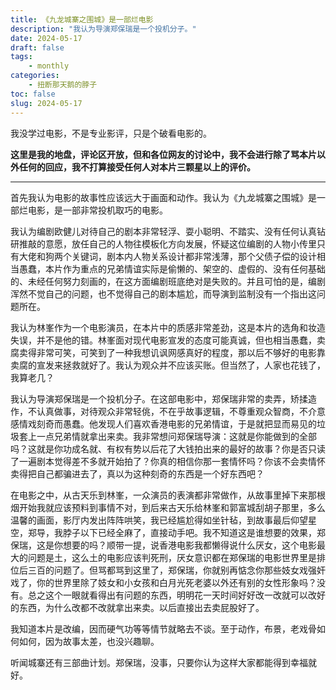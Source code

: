 ```yaml
---
title: 《九龙城寨之围城》是一部烂电影
description: "我认为导演郑保瑞是一个投机分子。"
date: 2024-05-17
draft: false
tags: 
    - monthly
categories: 
    - 扭断那天鹅的脖子
toc: false
slug: 2024-05-17
---
```


我没学过电影，不是专业影评，只是个破看电影的。

**这里是我的地盘，评论区开放，但和各位网友的讨论中，我不会进行除了骂本片以外任何的回应，我不打算接受任何人对本片三颗星以上的评价。**

---

首先我认为电影的故事性应该远大于画面和动作。我认为《九龙城寨之围城》是一部烂电影，是一部非常投机取巧的电影。

我认为编剧欧健儿对待自己的剧本非常轻浮、耍小聪明、不踏实、没有任何认真钻研推敲的意愿，放任自己的人物往模板化方向发展，怀疑这位编剧的人物小传里只有大佬和狗两个关键词，剧本内人物关系设计都非常浅薄，那个父债子偿的设计相当愚蠢，本片作为重点的兄弟情谊实际是偷懒的、架空的、虚假的、没有任何基础的、未经任何努力刻画的，在这方面编剧班底绝对是失败的。并且可怕的是，编剧浑然不觉自己的问题，也不觉得自己的剧本尴尬，而导演到监制没有一个指出这问题所在。

我认为林峯作为一个电影演员，在本片中的质感非常差劲，这是本片的选角和妆造失误，并不是他的错。林峯面对现代电影宣发的态度可能真诚，但也相当愚蠢，卖腐卖得非常可笑，可笑到了一种我想讥讽网感真好的程度，那以后不够好的电影靠卖腐的宣发来拯救就好了。我认为观众并不应该买账。但当然了，人家也花钱了，我算老几？

我认为导演郑保瑞是一个投机分子。在这部电影中，郑保瑞非常的卖弄，矫揉造作，不认真做事，对待观众非常轻佻，不在乎故事逻辑，不尊重观众智商，不介意感情戏刻奇而愚蠢。他发现人们喜欢香港电影的兄弟情谊，于是就把显而易见的垃圾套上一点兄弟情就拿出来卖。我非常想问郑保瑞导演：这就是你能做到的全部吗？这就是你功成名就、有权有势以后花了大钱拍出来的最好的故事？你是否只读了一遍剧本觉得差不多就开始拍了？你真的相信你那一套情怀吗？你该不会卖情怀卖得把自己都骗进去了，真以为这种刻奇的东西是一个好东西吧？

在电影之中，从古天乐到林峯，一众演员的表演都非常做作，从故事里掉下来那根烟开始我就应该预料到事情不对，到后来古天乐给林峯和郭富城刮胡子那里，多么温馨的画面，影厅内发出阵阵哄笑，我已经尴尬得如坐针毡，到故事最后仰望星空，郑导，我脖子以下已经全麻了，直接动手吧。我不知道这是谁想要的效果，郑保瑞，这是你想要的吗？顺带一提，说香港电影我都懒得说什么厌女，这个电影最大的问题是土，这么土的电影应该判死刑，厌女意识都在郑保瑞的电影世界里是排位后三百的问题了。但骂都骂到这里了，郑保瑞，你就别再惦念你那些妓女戏强奸戏了，你的世界里除了妓女和小女孩和白月光死老婆以外还有别的女性形象吗？没有。总之这个一眼就看得出有问题的东西，明明花一天时间好好改一改就可以改好的东西，为什么改都不改就拿出来卖。以后直接出去卖屁股好了。

我知道本片是改编，因而硬气功等等情节就略去不谈。至于动作，布景，老戏骨如何如何，因为故事太差，也没兴趣聊。

听闻城寨还有三部曲计划。郑保瑞，没事，只要你认为这样大家都能得到幸福就好。